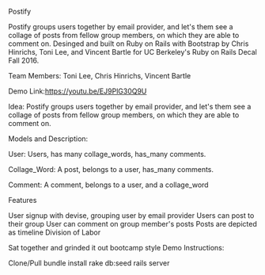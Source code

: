 Postify

Postify groups users together by email provider, and let's them see a collage of posts from fellow group members, on which they are able to comment on. Desinged and built on Ruby on Rails with Bootstrap by Chris Hinrichs, Toni Lee, and Vincent Bartle for UC Berkeley's Ruby on Rails Decal Fall 2016.

Team Members: Toni Lee, Chris Hinrichs, Vincent Bartle

Demo Link:https://youtu.be/EJ9PlG30Q9U

Idea: Postify groups users together by email provider, and let's them see a collage of posts from fellow group members, on which they are able to comment on.

Models and Description:

User: Users, has many collage_words, has_many comments.

Collage_Word: A post, belongs to a user, has_many comments.

Comment: A comment, belongs to a user, and a collage_word

Features

User signup with devise, grouping user by email provider
Users can post to their group
User can comment on group member's posts
Posts are depicted as timeline
Division of Labor

Sat together and grinded it out bootcamp style
Demo Instructions:

Clone/Pull
bundle install
rake db:seed
rails server
